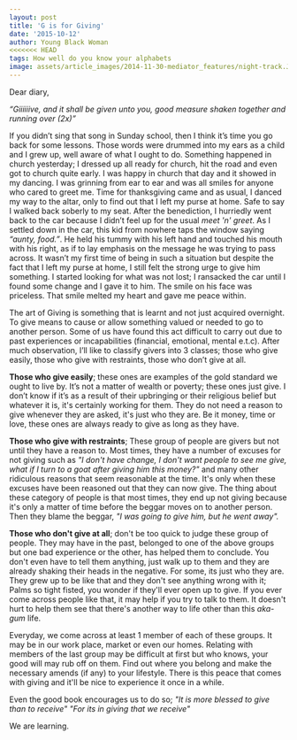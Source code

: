 ```yaml
---
layout: post
title: 'G is for Giving'
date: '2015-10-12'
author: Young Black Woman
<<<<<<< HEAD
tags: How well do you know your alphabets
image: assets/article_images/2014-11-30-mediator_features/night-track.JPG
---
```


Dear diary,

*“Giiiiiive, and it shall be given unto you,
good measure shaken together
and running over (2x)”*

If you didn’t sing that song in Sunday school, then I think it’s time you go back for some lessons. Those words were drummed into my ears as a child and I grew up, well aware of what I ought to do. Something happened in church yesterday; I dressed up all ready for church, hit the road and even got to church quite early. I was happy in church that day and it showed in my dancing. I was grinning from ear to ear and was all smiles for anyone who cared to greet me. Time for thanksgiving came and as usual, I danced my way to the altar, only to find out that I left my purse at home. Safe to say I walked back soberly to my seat. After the benediction, I hurriedly went back to the car because I didn’t feel up for the usual *meet 'n' greet*. As I settled down in the car, this kid from nowhere taps the window saying *“aunty, food.”*. He held his tummy with his left hand and touched his mouth with his right, as if to lay emphasis on the message he was trying to pass across. It wasn’t my first time of being in such a situation but despite the fact that I left my purse at home, I still felt the strong urge to give him something. I started looking for what was not lost; I ransacked the car until I found some change and I gave it to him. The smile on his face was priceless. That smile melted my heart and gave me peace within.

The art of Giving is something that is learnt and not just acquired overnight. To give means to cause or allow something valued or needed to go to another person. Some of us have found this act difficult to carry out due to past experiences or incapabilities  (financial, emotional, mental e.t.c). After much observation, I’ll like to classify givers into 3 classes; those who give easily, those who give with restraints, those who don’t give at all.

**Those who give easily**; these ones are examples of the gold standard we ought to live by. It’s not a matter of wealth or poverty; these ones just give. I don’t know if it’s as a result of their upbringing or their religious belief but whatever it is, it's certainly working for them. They do not need a reason to give whenever they are asked, it's just who they are. Be it money, time or love, these ones are always ready to give as long as they have.

**Those who give with restraints**; These group of people are givers but not until they have a reason to. Most times, they have a number of excuses for not giving such as *"I don't have change, I don't want people to see me give, what if I turn to a goat after giving him this money?"* and many other ridiculous reasons that seem reasonable at the time. It's only when these excuses have been reasoned out that they can now give. The thing about these category of people is that most times, they end up not giving because it's only a matter of time before the beggar moves on to another person. Then they blame the beggar, *"I was going to give him, but he went away".*

**Those who don't give at all**; don't be too quick to judge these group of people. They may have in the past, belonged to one of the above groups but one bad experience or the other, has helped them to conclude. You don't even have to tell them anything, just walk up to them and they are already shaking their heads in the negative. For some, its just who they are. They grew up to be like that and they don't see anything wrong with it; Palms so tight fisted, you wonder if they'll ever open up to give. If you ever come across people like that, it may help if you try to talk to them. It doesn't hurt to help them see that there's another way to life other than this *aka-gum* life.                 

Everyday, we come across at least 1 member of each of these groups. It may be in our work place, market or even our homes. Relating with members of the last group may be difficult at first but who knows, your good will may rub off on them. Find out where you belong and make the necessary amends (if any) to your lifestyle. There is this peace that comes with giving and it'll be nice to experience it once in a while.

Even the good book encourages us to do so;
*"It is more blessed to give than to receive"*
*"For its in giving that we receive"*

We are learning.
